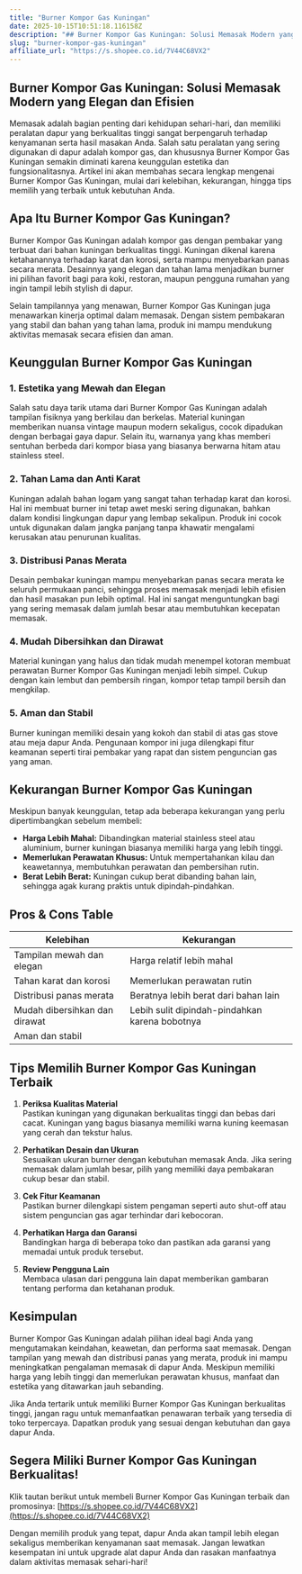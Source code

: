 ```yaml
---
title: "Burner Kompor Gas Kuningan"
date: 2025-10-15T10:51:18.116158Z
description: "## Burner Kompor Gas Kuningan: Solusi Memasak Modern yang Elegan dan Efisien..."
slug: "burner-kompor-gas-kuningan"
affiliate_url: "https://s.shopee.co.id/7V44C68VX2"
---
```

## Burner Kompor Gas Kuningan: Solusi Memasak Modern yang Elegan dan Efisien

Memasak adalah bagian penting dari kehidupan sehari-hari, dan memiliki peralatan dapur yang berkualitas tinggi sangat berpengaruh terhadap kenyamanan serta hasil masakan Anda. Salah satu peralatan yang sering digunakan di dapur adalah kompor gas, dan khususnya Burner Kompor Gas Kuningan semakin diminati karena keunggulan estetika dan fungsionalitasnya. Artikel ini akan membahas secara lengkap mengenai Burner Kompor Gas Kuningan, mulai dari kelebihan, kekurangan, hingga tips memilih yang terbaik untuk kebutuhan Anda.

## Apa Itu Burner Kompor Gas Kuningan?

Burner Kompor Gas Kuningan adalah kompor gas dengan pembakar yang terbuat dari bahan kuningan berkualitas tinggi. Kuningan dikenal karena ketahanannya terhadap karat dan korosi, serta mampu menyebarkan panas secara merata. Desainnya yang elegan dan tahan lama menjadikan burner ini pilihan favorit bagi para koki, restoran, maupun pengguna rumahan yang ingin tampil lebih stylish di dapur.

Selain tampilannya yang menawan, Burner Kompor Gas Kuningan juga menawarkan kinerja optimal dalam memasak. Dengan sistem pembakaran yang stabil dan bahan yang tahan lama, produk ini mampu mendukung aktivitas memasak secara efisien dan aman.

## Keunggulan Burner Kompor Gas Kuningan

### 1. Estetika yang Mewah dan Elegan

Salah satu daya tarik utama dari Burner Kompor Gas Kuningan adalah tampilan fisiknya yang berkilau dan berkelas. Material kuningan memberikan nuansa vintage maupun modern sekaligus, cocok dipadukan dengan berbagai gaya dapur. Selain itu, warnanya yang khas memberi sentuhan berbeda dari kompor biasa yang biasanya berwarna hitam atau stainless steel.

### 2. Tahan Lama dan Anti Karat

Kuningan adalah bahan logam yang sangat tahan terhadap karat dan korosi. Hal ini membuat burner ini tetap awet meski sering digunakan, bahkan dalam kondisi lingkungan dapur yang lembap sekalipun. Produk ini cocok untuk digunakan dalam jangka panjang tanpa khawatir mengalami kerusakan atau penurunan kualitas.

### 3. Distribusi Panas Merata

Desain pembakar kuningan mampu menyebarkan panas secara merata ke seluruh permukaan panci, sehingga proses memasak menjadi lebih efisien dan hasil masakan pun lebih optimal. Hal ini sangat menguntungkan bagi yang sering memasak dalam jumlah besar atau membutuhkan kecepatan memasak.

### 4. Mudah Dibersihkan dan Dirawat

Material kuningan yang halus dan tidak mudah menempel kotoran membuat perawatan Burner Kompor Gas Kuningan menjadi lebih simpel. Cukup dengan kain lembut dan pembersih ringan, kompor tetap tampil bersih dan mengkilap.

### 5. Aman dan Stabil

Burner kuningan memiliki desain yang kokoh dan stabil di atas gas stove atau meja dapur Anda. Pengunaan kompor ini juga dilengkapi fitur keamanan seperti tirai pembakar yang rapat dan sistem penguncian gas yang aman.

## Kekurangan Burner Kompor Gas Kuningan

Meskipun banyak keunggulan, tetap ada beberapa kekurangan yang perlu dipertimbangkan sebelum membeli:

- **Harga Lebih Mahal:** Dibandingkan material stainless steel atau aluminium, burner kuningan biasanya memiliki harga yang lebih tinggi.
- **Memerlukan Perawatan Khusus:** Untuk mempertahankan kilau dan keawetannya, membutuhkan perawatan dan pembersihan rutin.
- **Berat Lebih Berat:** Kuningan cukup berat dibanding bahan lain, sehingga agak kurang praktis untuk dipindah-pindahkan.

## Pros & Cons Table

| Kelebihan                                       | Kekurangan                                         |
|------------------------------------------------|----------------------------------------------------|
| Tampilan mewah dan elegan                     | Harga relatif lebih mahal                        |
| Tahan karat dan korosi                        | Memerlukan perawatan rutin                    |
| Distribusi panas merata                      | Beratnya lebih berat dari bahan lain             |
| Mudah dibersihkan dan dirawat                | Lebih sulit dipindah-pindahkan karena bobotnya   |
| Aman dan stabil                                |                                                  |

## Tips Memilih Burner Kompor Gas Kuningan Terbaik

1. **Periksa Kualitas Material**  
Pastikan kuningan yang digunakan berkualitas tinggi dan bebas dari cacat. Kuningan yang bagus biasanya memiliki warna kuning keemasan yang cerah dan tekstur halus.

2. **Perhatikan Desain dan Ukuran**  
Sesuaikan ukuran burner dengan kebutuhan memasak Anda. Jika sering memasak dalam jumlah besar, pilih yang memiliki daya pembakaran cukup besar dan stabil.

3. **Cek Fitur Keamanan**  
Pastikan burner dilengkapi sistem pengaman seperti auto shut-off atau sistem penguncian gas agar terhindar dari kebocoran.

4. **Perhatikan Harga dan Garansi**  
Bandingkan harga di beberapa toko dan pastikan ada garansi yang memadai untuk produk tersebut.

5. **Review Pengguna Lain**  
Membaca ulasan dari pengguna lain dapat memberikan gambaran tentang performa dan ketahanan produk.

## Kesimpulan

Burner Kompor Gas Kuningan adalah pilihan ideal bagi Anda yang mengutamakan keindahan, keawetan, dan performa saat memasak. Dengan tampilan yang mewah dan distribusi panas yang merata, produk ini mampu meningkatkan pengalaman memasak di dapur Anda. Meskipun memiliki harga yang lebih tinggi dan memerlukan perawatan khusus, manfaat dan estetika yang ditawarkan jauh sebanding.

Jika Anda tertarik untuk memiliki Burner Kompor Gas Kuningan berkualitas tinggi, jangan ragu untuk memanfaatkan penawaran terbaik yang tersedia di toko terpercaya. Dapatkan produk yang sesuai dengan kebutuhan dan gaya dapur Anda.

## Segera Miliki Burner Kompor Gas Kuningan Berkualitas!

Klik tautan berikut untuk membeli Burner Kompor Gas Kuningan terbaik dan promosinya: [https://s.shopee.co.id/7V44C68VX2](https://s.shopee.co.id/7V44C68VX2)

Dengan memilih produk yang tepat, dapur Anda akan tampil lebih elegan sekaligus memberikan kenyamanan saat memasak. Jangan lewatkan kesempatan ini untuk upgrade alat dapur Anda dan rasakan manfaatnya dalam aktivitas memasak sehari-hari!